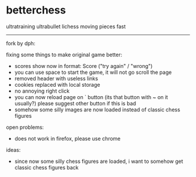 # betterchess
ultratraining ultrabullet lichess moving pieces fast
_________________________________
fork by dph:

fixing some things to make original game better:

- scores show now in format: Score ("try again" / "wrong")
- you can use space to start the game, it will not go scroll the page
- removed header with useless links
- cookies replaced with local storage
- no annoying right click
- you can now reload page on ` button (its that button with ~ on it usually?) please suggest other button if this is bad
- somehow some silly images are now loaded instead of classic chess figures

open problems:
 - does not work in firefox, please use chrome
 
 ideas:
 - since now some silly chess figures are loaded, i want to somehow get classic chess figures back
